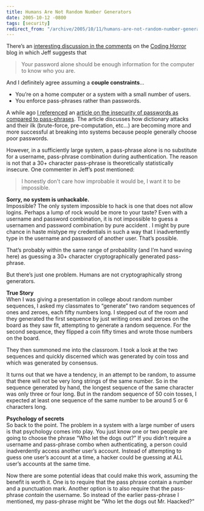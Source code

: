 ```yaml
---
title: Humans Are Not Random Number Generators
date: 2005-10-12 -0800
tags: [security]
redirect_from: "/archive/2005/10/11/humans-are-not-random-number-generators.aspx/"
---
```


There’s an [interesting discussion in the comments](http://www.codinghorror.com/blog/archives/000413.html) on the [Coding Horror](http://www.codinghorror.com/blog/) blog in which Jeff suggests that

> Your password alone should be enough information for the computer to
> know who you are.

And I definitely agree assuming a **couple constraints**...

-   You’re on a home computer or a system with a small number of users.
-   You enforce pass-phrases rather than passwords.

A while ago [I referenced](https://haacked.com/archive/2004/12/07/1711.aspx) an [article
on the insecurity of passwords as compared to
pass-phrases](http://weblogs.asp.net/robert_hensing/archive/2004/07/28/199610.aspx).
The article discusses how dictionary attacks and their ilk (brute-force,
pre-computation, etc...) are becoming more and more successful at
breaking into systems because people generally choose poor passwords.

However, in a sufficiently large system, a pass-phrase alone is no
substitute for a username, pass-phrase combination during
authentication. The reason is not that a 30+ character pass-phrase is
theoretically statistically insecure. One commenter in Jeff’s post
mentioned:

> I honestly don't care how improbable it would be, I want it to be
> impossible.

**Sorry, no system is unhackable.**  
 Impossible? The only system impossible to hack is one that does not
allow logins. Perhaps a lump of rock would be more to your taste? Even
with a username and password combination, it is not impossible to guess
a usernamen and password combination by pure accident . I might by pure
chance in haste mistype my credentials in such a way that I
inadvertently type in the username and password of another user. That’s
possible.

That’s probably within the same range of probability (and I’m hand
waving here) as guessing a 30+ character cryptographically generated
pass-phrase.

But there’s just one problem. Humans are not cryptographically strong
generators.

**True Story**  
 When I was giving a presentation in college about random number
sequences, I asked my classmates to “generate” two random sequences of
ones and zeroes, each fifty numbers long. I stepped out of the room and
they generated the first sequence by just writing ones and zeroes on the
board as they saw fit, attempting to generate a random sequence. For the
second sequence, they flipped a coin fifty times and wrote those numbers
on the board.

They then summoned me into the classroom. I took a look at the two
sequences and quickly discerned which was generated by coin toss and
which was generated by consensus.

It turns out that we have a tendency, in an attempt to be random, to
assume that there will not be very long strings of the same number. So
in the sequence generated by hand, the longest sequence of the same
character was only three or four long. But in the random sequence of 50
coin tosses, I expected at least one sequence of the same number to be
around 5 or 6 characters long.

**Psychology of secrets**  
 So back to the point. The problem in a system with a large number of
users is that psychology comes into play. You just know one or two
people are going to choose the phrase “Who let the dogs out?” If you
didn’t require a username and pass-phrase combo when authenticating, a
person could inadverdently access another user’s account. Instead of
attempting to guess one user’s account at a time, a hacker could be
guessing at ALL user’s accounts at the same time.

Now there are some potential ideas that could make this work, assuming
the benefit is worth it. One is to require that the pass phrase contain
a number and a punctuation mark. Another option is to also require that
the pass-phrase *contain* the username. So instead of the earlier
pass-phrase I mentioned, my pass-phrase might be “Who let the dogs out
Mr. Haacked?”

